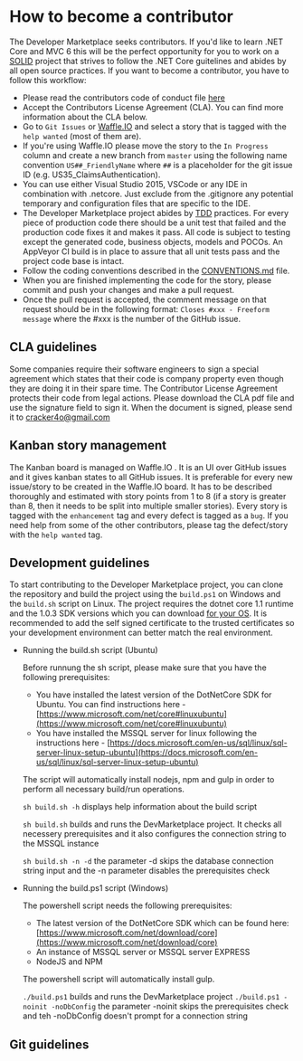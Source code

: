# How to become a contributor

The Developer Marketplace seeks contributors. If you'd like to learn .NET Core and MVC 6 this will be the perfect opportunity for you to work on a [SOLID](https://en.wikipedia.org/wiki/SOLID_(object-oriented_design)) project that strives to follow the .NET Core guitelines and abides by all open source practices. 
If you want to become a contributor, you have to follow this workflow:
- Please read the contributors code of conduct file [here]()
- Accept the Contributors License Agreement (CLA). You can find more information about the CLA below.
- Go to `Git Issues` or [Waffle.IO](https://waffle.io) and select a story that is tagged with the `help wanted` (most of them are).
- If you're using Waffle.IO please move the story to the `In Progress` column and create a new branch from `master` using the following name convention `US##_FriendlyName` where `##` is a placeholder for the git issue ID (e.g. US35_ClaimsAuthentication).
- You can use either Visual Studio 2015, VSCode or any IDE in combination with .netcore. Just exclude from the .gitignore any potential temporary and configuration files that are specific to the IDE. 
- The Developer Marketplace project abides by [TDD](https://en.wikipedia.org/wiki/Test-driven_development) practices. For every piece of production code there should be a unit test that failed and the production code fixes it and makes it pass. All code is subject to testing except the generated code, business objects, models and POCOs. An AppVeyor CI build is in place to assure that all unit tests pass and the project code base is intact.
- Follow the coding conventions described in the [CONVENTIONS.md](https://github.com/cracker4o/dev-marketplace/blob/master/docs/CODING_CONVENTIONS.md) file.
- When you are finished implementing the code for the story, please commit and push your changes and make a pull request.
- Once the pull request is accepted, the comment message on that request should be in the following format: `Closes #xxx - Freeform message` where the #xxx is the number of the GitHub issue. 

## CLA guidelines
Some companies require their software engineers to sign a special agreement which states that their code is company property even though they are doing it in their spare time. The Contributor License Agreement protects their code from legal actions. Please download the CLA pdf file and use the signature field to sign it. When the document is signed, please send it to [cracker4o@gmail.com](mailto:cracker4o@gmail.com)

## Kanban story management
The Kanban board is managed on Waffle.IO . It is an UI over GitHub issues and it gives kanban states to all GitHub issues. It is preferable for every new issue/story to be created in the Waffle.IO board. It has to be described thoroughly and estimated with story points from 1 to 8 (if a story is greater than 8, then it needs to be split into multiple smaller stories). Every story is tagged with the `enhancement` tag and every defect is tagged as a `bug`. If you need help from some of the other contributors, please tag the defect/story with the `help wanted` tag.

## Development guidelines
To start contributing to the Developer Marketplace project, you can clone the repository and build the project using the `build.ps1` on Windows and the `build.sh` script on Linux. The project requires the dotnet core 1.1 runtime and the 1.0.3 SDK versions which you can download [for your OS](https://www.microsoft.com/net/download/core). It is recommended to add the self signed certificate to the trusted certificates so your development environment can better match the real environment.
* Running the build.sh script (Ubuntu)
    
    Before runnung the sh script, please make sure that you have the following prerequisites:
    
    - You have installed the latest version of the DotNetCore SDK for Ubuntu. You can find instructions here - [https://www.microsoft.com/net/core#linuxubuntu](https://www.microsoft.com/net/core#linuxubuntu)
    - You have installed the MSSQL server for linux following the instructions here - 
    [https://docs.microsoft.com/en-us/sql/linux/sql-server-linux-setup-ubuntu](https://docs.microsoft.com/en-us/sql/linux/sql-server-linux-setup-ubuntu)

    The script will automatically install nodejs, npm and gulp in order to perform all necessary build/run operations.
    
    `sh build.sh -h` displays help information about the build script
    
    `sh build.sh` builds and runs the DevMarketplace project. It checks all necessery prerequisites and it also configures the connection string to the MSSQL instance
    
    `sh build.sh -n -d` the parameter -d skips the database connection string input and the -n parameter disables the prerequisites check

* Running the build.ps1 script (Windows)

    The powershell script needs the following prerequisites:

    - The latest version of the DotNetCore SDK which can be found here: [https://www.microsoft.com/net/download/core](https://www.microsoft.com/net/download/core)
    - An instance of MSSQL server or MSSQL server EXPRESS
    - NodeJS and NPM

    The powershell script will automatically install gulp.

    `./build.ps1` builds and runs the DevMarketplace project
    `./build.ps1 -noinit -noDbConfig` the parameter -noinit skips the prerequisites check and teh -noDbConfig doesn't prompt for a connection string 

## Git guidelines

